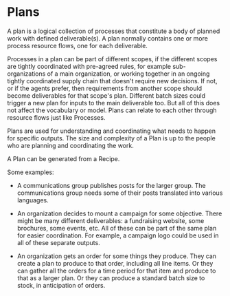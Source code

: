 # Plans

A plan is a logical collection of processes that constitute a body of planned work with defined deliverable(s).  A plan normally contains one or more process resource flows, one for each deliverable.

Processes in a plan can be part of different scopes, if the different scopes are tightly coordinated with pre-agreed rules, for example sub-organizations of a main organization, or working together in an ongoing tightly coordinated supply chain that doesn't require new decisions.  If not, or if the agents prefer, then requirements from another scope should become deliverables for that scope's plan.  Different batch sizes could trigger a new plan for inputs to the main deliverable too.  But all of this does not affect the vocabulary or model.  Plans can relate to each other through resource flows just like Processes.

Plans are used for understanding and coordinating what needs to happen for specific outputs. The size and complexity of a Plan is up to the people who are planning and coordinating the work.

A Plan can be generated from a Recipe.

Some examples:

* A communications group publishes posts for the larger group.  The communications group needs some of their posts translated into various languages.

* An organization decides to mount a campaign for some objective.  There might be many different deliverables: a fundraising website, some brochures, some events, etc.  All of these can be part of the same plan for easier coordination.  For example, a campaign logo could be used in all of these separate outputs.

* An organization gets an order for some things they produce.  They can create a plan to produce to that order, including all line items.  Or they can gather all the orders for a time period for that item and produce to that as a larger plan.  Or they can produce a standard batch size to stock, in anticipation of orders.
